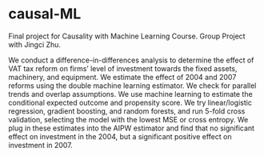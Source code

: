 # causal-ML
Final project for Causality with Machine Learning Course. Group Project with Jingci Zhu.

We conduct a difference-in-differences analysis to determine the effect of VAT tax reform on firms’ level of investment towards the fixed assets, machinery, and equipment. We estimate the effect of 2004 and 2007 reforms using the double machine learning estimator. We check for parallel trends and overlap assumptions. We use machine learning to estimate the conditional expected outcome and propensity score. We try linear/logistic regression, gradient boosting, and random forests, and run 5-fold cross validation, selecting the model with the lowest MSE or cross entropy. We plug in these estimates into the AIPW estimator and find that no significant effect on investment in the 2004, but a significant positive effect on investment in 2007.
